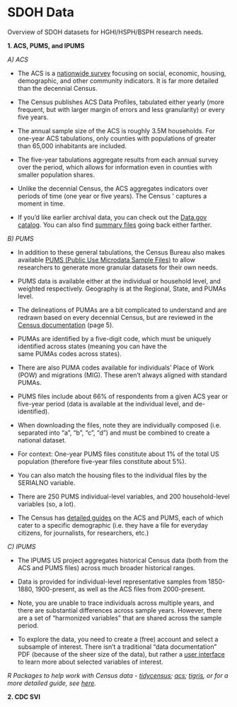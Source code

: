 # SDOH Data

Overview of SDOH datasets for HGHI/HSPH/BSPH research needs.

**1. ACS, PUMS, and IPUMS**

*A) ACS*

  - The ACS is a [nationwide survey](https://www2.census.gov/programs-surveys/acs/tech_docs/subject_definitions/2019_ACSSubjectDefinitions.pdf) focusing on social, economic, housing, 
    demographic, and other community indicators. It is far more detailed than the decennial Census.

  - The Census publishes ACS Data Profiles, tabulated either yearly (more frequent, but with larger margin of errors and 
    less granularity) or every five years.

  - The annual sample size of the ACS is roughly 3.5M households. For one-year ACS tabulations, only counties with 
    populations of greater than 65,000 inhabitants are included. 

  - The five-year tabulations aggregate results from each annual survey over the period, which allows for information even 
    in counties with smaller population shares.

  - Unlike the decennial Census, the ACS aggregates indicators over periods of time (one year or five years). The Census '     captures a moment in time. 

  - If you’d like earlier archival data, you can check out the [Data.gov catalog](https://catalog.data.gov/dataset/2005-american-community-survey-1-year-estimates). You can also find [summary files](https://www.census.gov/programs-surveys/acs/data/data-via-ftp.html) going back either farther.

*B) PUMS*

  - In addition to these general tabulations, the Census Bureau also makes available [PUMS (Public Use Microdata Sample 
    Files)](https://www.census.gov/content/dam/Census/library/publications/2020/acs/acs_pums_handbook_2020.pdf) to allow 
    researchers to generate more granular datasets for their own needs.

  - PUMS data is available either at the individual or household level, and weighted respectively.
    Geography is at the Regional, State, and PUMAs level.

  - The delineations of PUMAs are a bit complicated to understand and are redrawn based on every decennial Census, but are 
    reviewed in the [Census documentation](https://www.census.gov/content/dam/Census/library/publications/2020/acs/acs_pums_handbook_2020.pdf) (page 5).

  - PUMAs are identified by a five-digit code, which must be uniquely identified across states (meaning you can have the  
    same PUMAs codes across states).

  - There are also PUMA codes available for individuals’ Place of Work (POW) and migrations (MIG). These aren’t always 
    aligned with standard PUMAs.

  - PUMS files include about 66% of respondents from a given ACS year or five-year period (data is available at the 
    individual level, and de-identified).

  - When downloading the files, note they are individually composed (i.e. separated into “a”, “b”, “c”, “d”) and must be 
    combined to create a national dataset.

  - For context: One-year PUMS files constitute about 1% of the total US population (therefore five-year files constitute 
    about 5%).

  - You can also match the housing files to the individual files by the SERIALNO variable.

  - There are 250 PUMS individual-level variables, and 200 household-level variables (so, a lot). 

  - The Census has [detailed guides](https://www.census.gov/programs-surveys/acs/guidance.html) on the ACS and PUMS, each 
    of which cater to a specific demographic (i.e. they have a 
    file for everyday citizens, for journalists, for researchers, etc.)

*C) IPUMS*

  - The IPUMS US project aggregates historical Census data (both from the ACS and PUMS files) across much broader 
    historical ranges.

  - Data is provided for individual-level representative samples from 1850-1880, 1900-present, as well as the ACS files 
    from 2000-present.

  - Note, you are unable to trace individuals across multiple years, and there are substantial differences across sample       years. However, there are a set of “harmonized variables” that are shared across the sample period.

  - To explore the data, you need to create a (free) account and select a subsample of interest. There isn’t a traditional 
    “data documentation” PDF (because of the sheer size of the data), but rather a [user interface](https://usa.ipums.org/usa-action/variables/group) to learn more about 
    selected variables of interest.

*R Packages to help work with Census data - [tidycensus](https://cran.r-project.org/web/packages/tidycensus/index.html); [acs](https://cran.r-project.org/web/packages/acs/acs.pdf); [tigris](https://cran.r-project.org/web/packages/tigris/index.html), or for a more detailed guide, see [here](https://rconsortium.github.io/censusguide/r-packages-all.html).*


**2. CDC SVI**
